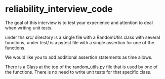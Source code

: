 # reliability_interview_code

The goal of this interview is to test your experience and attention to deal when writing unit tests.

under ths src/ directory is a single file with a RandomUtils class with several functions, under test/ is a pytest file with a single assertion for one of the functions.

We would like you to add additional assertion statements as time allows.

There is a Class at the top of the random_utils.py file that is used by one of the functions. There is no need to write unit tests for that specific class.
